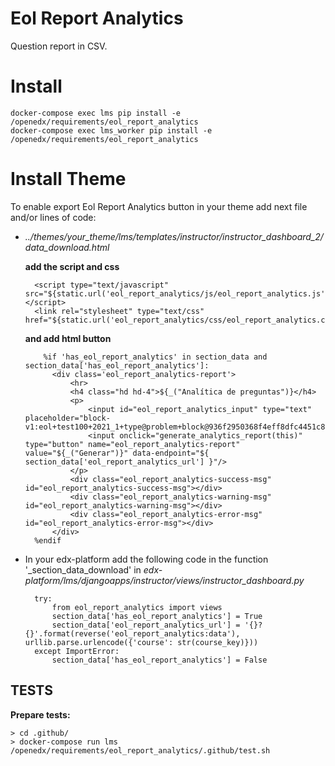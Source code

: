 # Eol Report Analytics

Question report in CSV.

# Install

    docker-compose exec lms pip install -e /openedx/requirements/eol_report_analytics
    docker-compose exec lms_worker pip install -e /openedx/requirements/eol_report_analytics

# Install Theme

To enable export Eol Report Analytics button in your theme add next file and/or lines of code:

- _../themes/your_theme/lms/templates/instructor/instructor_dashboard_2/data_download.html_

    **add the script and css**

        <script type="text/javascript" src="${static.url('eol_report_analytics/js/eol_report_analytics.js')}"></script>
        <link rel="stylesheet" type="text/css" href="${static.url('eol_report_analytics/css/eol_report_analytics.css')}"/>

    **and add html button**

          %if 'has_eol_report_analytics' in section_data and section_data['has_eol_report_analytics']:
            <div class='eol_report_analytics-report'>
                <hr>
                <h4 class="hd hd-4">${_("Analítica de preguntas")}</h4>
                <p>
                    <input id="eol_report_analytics_input" type="text" placeholder="block-v1:eol+test100+2021_1+type@problem+block@936f2950368f4eff8dfc4451c865d28c">
                    <input onclick="generate_analytics_report(this)" type="button" name="eol_report_analytics-report" value="${_("Generar")}" data-endpoint="${ section_data['eol_report_analytics_url'] }"/>
                </p>
                <div class="eol_report_analytics-success-msg" id="eol_report_analytics-success-msg"></div>
                <div class="eol_report_analytics-warning-msg" id="eol_report_analytics-warning-msg"></div>
                <div class="eol_report_analytics-error-msg" id="eol_report_analytics-error-msg"></div>
            </div>
        %endif

- In your edx-platform add the following code in the function '_section_data_download' in _edx-platform/lms/djangoapps/instructor/views/instructor_dashboard.py_

        try:
            from eol_report_analytics import views
            section_data['has_eol_report_analytics'] = True
            section_data['eol_report_analytics_url'] = '{}?{}'.format(reverse('eol_report_analytics:data'), urllib.parse.urlencode({'course': str(course_key)}))
        except ImportError:
            section_data['has_eol_report_analytics'] = False

## TESTS
**Prepare tests:**

    > cd .github/
    > docker-compose run lms /openedx/requirements/eol_report_analytics/.github/test.sh
